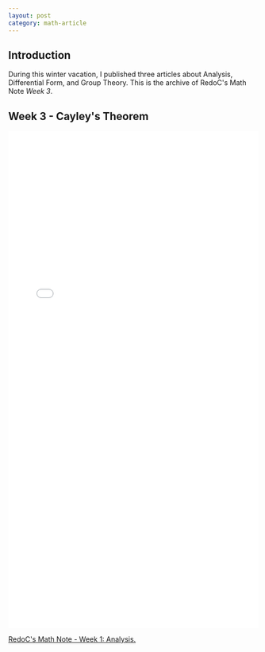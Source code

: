```yaml
---
layout: post
category: math-article 
---
```


## Introduction
During this winter vacation, I published three articles about Analysis, Differential Form, and Group Theory. This is the archive of RedoC's Math Note *Week 3*.

## Week 3 - Cayley's Theorem
<embed src="assets/res/week3.pdf" width="100%" height="1000px">
  <p><a href="assets/res/week3.pdf">RedoC's Math Note - Week 1: Analysis.</a></p>
</object>
